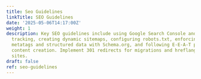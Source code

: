 ```yaml
---
title: Seo Guidelines
linkTitle: SEO Guidelines
date: '2025-05-06T14:17:00Z'
weight: 1
description: Key SEO guidelines include using Google Search Console and GA4 for performance
  tracking, creating dynamic sitemaps, configuring robots.txt, enforcing HTTPS, optimizing
  metatags and structured data with Schema.org, and following E-E-A-T principles for
  content creation. Implement 301 redirects for migrations and hreflang tags for multi-language
  sites.
draft: false
ref: seo-guidelines
---
```



